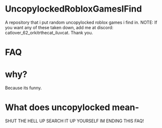 # UncopylockedRobloxGamesIFind
A repository that i put random uncopylocked roblox games i find in.
NOTE: If you want any of these taken down, add me at discord: catlover_62_orkitrthecat_iluvcat.
Thank you.
# FAQ
# why?
Because its funny.

# What does uncopylocked mean-

SHUT THE HELL UP SEARCH IT UP YOURSELF
IM ENDING THIS FAQ!
